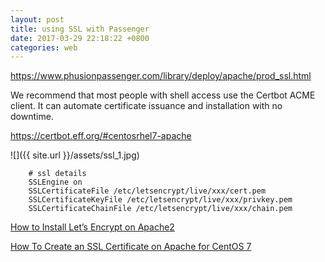 ```yaml
---
layout: post
title: using SSL with Passenger
date: 2017-03-29 22:18:22 +0800
categories: web
---
```


https://www.phusionpassenger.com/library/deploy/apache/prod_ssl.html

We recommend that most people with shell access use the Certbot ACME client. It can automate certificate issuance and installation with no downtime. 

https://certbot.eff.org/#centosrhel7-apache

![]({{ site.url }}/assets/ssl_1.jpg)

```
    # ssl details
    SSLEngine on
    SSLCertificateFile /etc/letsencrypt/live/xxx/cert.pem
    SSLCertificateKeyFile /etc/letsencrypt/live/xxx/privkey.pem
    SSLCertificateChainFile /etc/letsencrypt/live/xxx/chain.pem
```

[How to Install Let’s Encrypt on Apache2](https://www.upcloud.com/support/install-lets-encrypt-apache/)

[How To Create an SSL Certificate on Apache for CentOS 7](https://www.digitalocean.com/community/tutorials/how-to-create-an-ssl-certificate-on-apache-for-centos-7)
